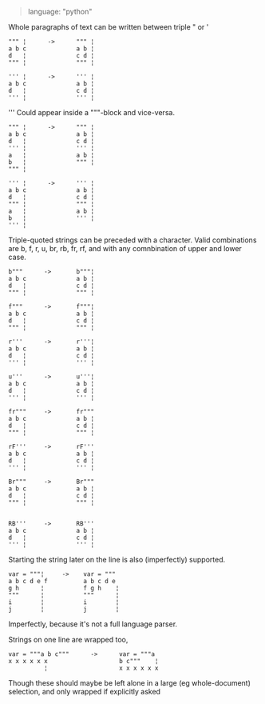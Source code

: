 > language: "python"

Whole paragraphs of text can be written between triple " or '

    """ ¦      ->      """ ¦
    a b c              a b ¦
    d   ¦              c d ¦
    """ ¦              """ ¦

    ''' ¦      ->      ''' ¦
    a b c              a b ¦
    d   ¦              c d ¦
    ''' ¦              ''' ¦

''' Could appear inside a """-block and vice-versa.

    """ ¦      ->      """ ¦
    a b c              a b ¦
    d   ¦              c d ¦
    ''' ¦              ''' ¦
    a   ¦              a b ¦
    b   ¦              """ ¦
    """ ¦

    ''' ¦      ->      ''' ¦
    a b c              a b ¦
    d   ¦              c d ¦
    """ ¦              """ ¦
    a   ¦              a b ¦
    b   ¦              ''' ¦
    ''' ¦

Triple-quoted strings can be preceded with a character. Valid combinations are
b, f, r, u, br, rb, fr, rf, and with any comnbination of upper and lower case.

    b"""      ->       b"""¦
    a b c              a b ¦
    d   ¦              c d ¦
    """ ¦              """ ¦

    f"""      ->       f"""¦
    a b c              a b ¦
    d   ¦              c d ¦
    """ ¦              """ ¦

    r'''      ->       r'''¦
    a b c              a b ¦
    d   ¦              c d ¦
    ''' ¦              ''' ¦

    u'''      ->       u'''¦
    a b c              a b ¦
    d   ¦              c d ¦
    ''' ¦              ''' ¦

    fr"""     ->       fr"""
    a b c              a b ¦
    d   ¦              c d ¦
    """ ¦              """ ¦

    rF'''     ->       rF'''
    a b c              a b ¦
    d   ¦              c d ¦
    ''' ¦              ''' ¦

    Br"""     ->       Br"""
    a b c              a b ¦
    d   ¦              c d ¦
    """ ¦              """ ¦


    RB'''     ->       RB'''
    a b c              a b ¦
    d   ¦              c d ¦
    ''' ¦              ''' ¦

Starting the string later on the line is also (imperfectly) supported.

    var = """¦     ->    var = """
    a b c d e f          a b c d e
    g h      ¦           f g h    ¦
    """      ¦           """      ¦
    i        ¦           i        ¦
    j        ¦           j        ¦

Imperfectly, because it's not a full language parser.

Strings on one line are wrapped too,

    var = """a b c"""      ->      var = """a
    x x x x x x                    b c"""    ¦
              ¦                    x x x x x x

Though these should maybe be left alone in a large (eg whole-document)
selection, and only wrapped if explicitly asked
